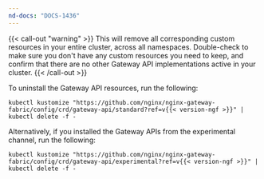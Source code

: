 ```yaml
---
nd-docs: "DOCS-1436"
---
```


{{< call-out "warning" >}} This will remove all corresponding custom resources in your entire cluster, across all namespaces. Double-check to make sure you don't have any custom resources you need to keep, and confirm that there are no other Gateway API implementations active in your cluster. {{< /call-out >}}

To uninstall the Gateway API resources, run the following:

```shell
kubectl kustomize "https://github.com/nginx/nginx-gateway-fabric/config/crd/gateway-api/standard?ref=v{{< version-ngf >}}" | kubectl delete -f -
```

Alternatively, if you installed the Gateway APIs from the experimental channel, run the following:

```shell
kubectl kustomize "https://github.com/nginx/nginx-gateway-fabric/config/crd/gateway-api/experimental?ref=v{{< version-ngf >}}" | kubectl delete -f -
```
